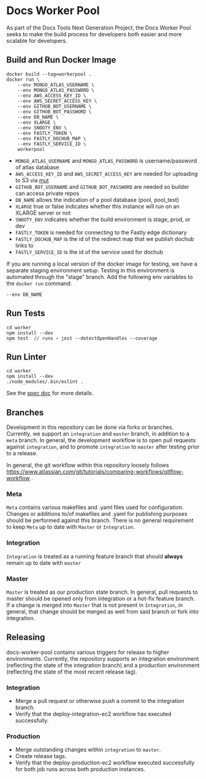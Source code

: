 # Docs Worker Pool

As part of the Docs Tools Next Generation Project, the Docs Worker Pool seeks to make the build process for developers both easier and more scalable for developers. 

## Build and Run Docker Image
```
docker build --tag=workerpool .
docker run \
	--env MONGO_ATLAS_USERNAME \
	--env MONGO_ATLAS_PASSWORD \
	--env AWS_ACCESS_KEY_ID \
	--env AWS_SECRET_ACCESS_KEY \
	--env GITHUB_BOT_USERNAME \
	--env GITHUB_BOT_PASSWORD \
	--env DB_NAME \
	--env XLARGE \
	--env SNOOTY_ENV \
	--env FASTLY_TOKEN \
	--env FASTLY_DOCHUB_MAP \
	--env FASTLY_SERVICE_ID \
	workerpool
```
* `MONGO_ATLAS_USERNAME` and `MONGO_ATLAS_PASSWORD` is username/password of atlas database
* `AWS_ACCESS_KEY_ID` and `AWS_SECRET_ACCESS_KEY` are needed for uploading to S3 via [mut](https://github.com/mongodb/mut)
* `GITHUB_BOT_USERNAME` and `GITHUB_BOT_PASSWORD` are needed so builder can access private repos
* `DB_NAME` allows the indication of a pool database (pool, pool_test)
* `XLARGE` true or false indicates whether this instance will run on an XLARGE server or not
* `SNOOTY_ENV` indicates whether the build environment is stage, prod, or dev
* `FASTLY_TOKEN` is needed for connecting to the Fastly edge dictionary
* `FASTLY_DOCHUB_MAP` is the id of the redirect map that we publish dochub links to
* `FASTLY_SERVICE_ID` is the id of the service used for dochub

If you are running a local version of the docker image for testing, we have a separate staging environment setup. Testing in this environment is automated through the "stage" branch. Add the following env variables to the `docker run` command:
```
--env DB_NAME
```

## Run Tests
```
cd worker 
npm install --dev
npm test  // runs ~ jest --detectOpenHandles --coverage
```

## Run Linter
```
cd worker 
npm install --dev
./node_modules/.bin/eslint .
```

See the [spec doc](https://docs.google.com/document/d/1XZOuuGmozcLQRSDitx0UWhZzJaS4opR1JVwZqDp-N4g/edit?usp=sharing) for more details.

## Branches
Development in this repository can be done via forks or branches. Currently, we support an `integration` and `master` branch, in addition to a `meta` branch. In general, the development workflow is to open pull requests against `integration`, and to promote `integration` to `master` after testing prior to a release.

In general, the git workflow within this repository loosely follows https://www.atlassian.com/git/tutorials/comparing-workflows/gitflow-workflow .

### Meta
`Meta` contains various makefiles and .yaml files used for configuration.
Changes or additions to/of makefiles and .yaml for publishing purposes should be performed against this branch.
There is no general requirement to keep `Meta` up to date with `Master` or `Integration`.

### Integration
`Integration` is treated as a running feature branch that should **always** remain up to date with `master`

### Master
`Master` is treated as our production state branch. In general, pull requests to master should be opened only from integration or a hot-fix feature branch.
If a change is merged into `Master` that is not present in `Integration`, in general, that change should be merged as well from said branch or fork into integration. 

## Releasing
docs-worker-pool contains various triggers for release to higher environments. Currently, the repository supports an integration environment (reflecting the state of the integration branch) and a production environment (reflecting the state of the most recent release tag). 

### Integration
 - Merge a pull request or otherwise push a commit to the integration branch. 
 - Verify that the deploy-integration-ec2 workflow has executed successfully.

### Production
 - Merge outstanding changes within `integration` to `master`.
 - Create release tags.
 - Verify that the deploy-production-ec2 workflow executed successfully for both job runs across both production instances.
